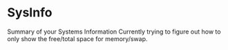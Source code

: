 # SysInfo
Summary of your Systems Information
Currently trying to figure out how to only show the free/total space for memory/swap.
